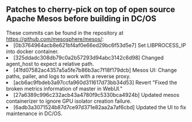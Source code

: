 <H2>Patches to cherry-pick on top of open source Apache Mesos before building in DC/OS</h2>
These commits can be found in the repository at <a href="https://github.com/mesosphere/mesos/">https://github.com/mesosphere/mesos/</a>:
<li>[0b3764964acb8e621bf4af0e66ed29bc6f53d5e7] Set LIBPROCESS_IP into docker container.
<li>[325ddadc308db79c0a2b57293d94abc3142c6d98] Changed agent_host to expect a relative path.
<li>[41fd07582ac4357a5a5fe7b86b3ac7f18f179dcb] Mesos UI: Change paths, pailer, and logs to work with a reverse proxy.
<li>[acb6ac9fbdeb3a97ccfa960d311617d73bb34d53] Revert "Fixed the broken metrics information of master in WebUI."
<li>[27a6389c996c232acb43a4780f9c5330bca4924b] Updated mesos containerizer to ignore GPU isolator creation failure.
<li>[6adb3a3071524b87d7ce97d371e82aa2a7af6cbd] Updated the UI to fix maintenance in DC/OS.
